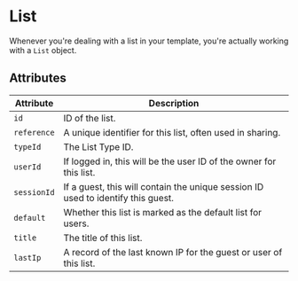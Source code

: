 # List
Whenever you're dealing with a list in your template, you're actually working with a `List` object.

## Attributes

Attribute | Description
--- | ---
`id` | ID of the list.
`reference` | A unique identifier for this list, often used in sharing.
`typeId` | The List Type ID.
`userId` | If logged in, this will be the user ID of the owner for this list.
`sessionId` | If a guest, this will contain the unique session ID used to identify this guest.
`default` | Whether this list is marked as the default list for users.
`title` | The title of this list.
`lastIp` | A record of the last known IP for the guest or user of this list.
